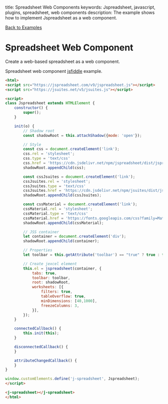 title: Spreadsheet Web Components
keywords: Jspreadsheet, javascript, plugins, spreadsheet, web components
description: The example shows how to implement Jspreadsheet as a web component.

[Back to Examples](/docs/v9/examples "Back to the examples section")

# Spreadsheet Web Component

Create a web-based spreadsheet as a web component. 

Spreadsheet web component [jsfiddle](https://jsfiddle.net/spreadsheet/yz52chkg/) example. 

```html
<html>
<script src="https://jspreadsheet.com/v9/jspreadsheet.js"></script>
<script src="https://jsuites.net/v5/jsuites.js"></script>

<script>
class Jspreadsheet extends HTMLElement {
    constructor() {
        super();
    }

    init(o) {
        // Shadow root
        const shadowRoot = this.attachShadow({mode: 'open'});

        // Style
        const css = document.createElement('link');
        css.rel = 'stylesheet';
        css.type = 'text/css'
        css.href = 'https://cdn.jsdelivr.net/npm/jspreadsheet/dist/jspreadsheet.min.css';
        shadowRoot.appendChild(css);

        const cssJsuites = document.createElement('link');
        cssJsuites.rel = 'stylesheet';
        cssJsuites.type = 'text/css'
        cssJsuites.href = 'https://cdn.jsdelivr.net/npm/jsuites/dist/jsuites.min.css';
        shadowRoot.appendChild(cssJsuites);

        const cssMaterial = document.createElement('link');
        cssMaterial.rel = 'stylesheet';
        cssMaterial.type = 'text/css'
        cssMaterial.href = 'https://fonts.googleapis.com/css?family=Material+Icons';
        shadowRoot.appendChild(cssMaterial);

        // JSS container
        let container = document.createElement('div'); 
        shadowRoot.appendChild(container);

        // Properties
        let toolbar = this.getAttribute('toolbar') == "true" ? true : false;

        // Create jexcel element
        this.el = jspreadsheet(container, {
            tabs: true,
            toolbar: toolbar,
            root: shadowRoot,
            worksheets: [{
                filters: true,
                tableOverflow: true,
                minDimensions: [40,1000],
                freezeColumns: 3,
            }],
        });
    }

    connectedCallback() {
        this.init(this);
    }

    disconnectedCallback() {
    }

    attributeChangedCallback() {
    }
}

window.customElements.define('j-spreadsheet', Jspreadsheet);
</script>

<j-spreadsheet></j-spreadsheet>
</html>
```

